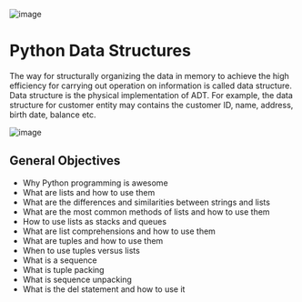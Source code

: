 ![image](https://user-images.githubusercontent.com/105078661/205480364-2aacc855-d8f0-4576-b9a1-1ab655161197.png)

# Python Data Structures

The way for structurally organizing the data in memory to achieve the high efficiency for carrying out operation on information is called data structure. Data structure is the physical implementation of ADT. For example, the data structure for customer entity may contains the customer ID, name, address, birth date, balance etc. 

![image](https://user-images.githubusercontent.com/105078661/205480011-60cc0b62-48e7-4ad0-a74f-38af7719886b.png)

## General Objectives

- Why Python programming is awesome
- What are lists and how to use them
- What are the differences and similarities between strings and lists
- What are the most common methods of lists and how to use them
- How to use lists as stacks and queues
- What are list comprehensions and how to use them
- What are tuples and how to use them
- When to use tuples versus lists
- What is a sequence
- What is tuple packing
- What is sequence unpacking
- What is the del statement and how to use it




